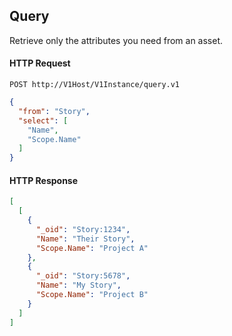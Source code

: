 ## Query

Retrieve only the attributes you need from an asset.

#### HTTP Request

`POST http://V1Host/V1Instance/query.v1`

```json
{
  "from": "Story",
  "select": [
    "Name",
    "Scope.Name"
  ]
}
```

#### HTTP Response

```json
[
  [
    {
      "_oid": "Story:1234",
      "Name": "Their Story",
      "Scope.Name": "Project A"
    },
    {
      "_oid": "Story:5678",
      "Name": "My Story",
      "Scope.Name": "Project B"
    }
  ]
]
```